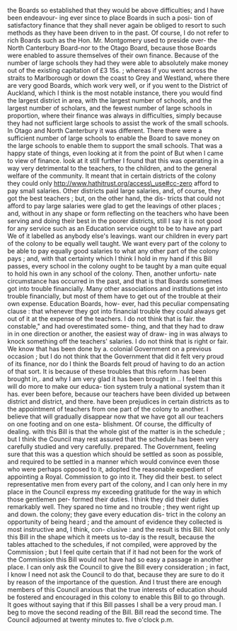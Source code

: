 the Boards so established that they would be above difficulties; and I have been endeavour- ing ever since to place Boards in such a posi- tion of satisfactory finance that they shall never again be obliged to resort to such methods as they have been driven to in the past. Of course, I do not refer to rich Boards such as the Hon. Mr. Montgomery used to preside over- the North Canterbury Board-nor to the Otago Board, because those Boards were enabled to assure themselves of their own finance. Because of the number of large schools they had they were able to absolutely make money out of the existing capitation of £3 15s. ; whereas if you went across the straits to Marlborough or down the coast to Grey and Westland, where there are very good Boards, which work very well, or if you went to the District of Auckland, which I think is the most notable instance, there you would find the largest district in area, with the largest number of schools, and the largest number of scholars, and the fewest number of large schools in proportion, where their finance was always in difficulties, simply because they had not sufficient large schools to assist the work of the small schools. In Otago and North Canterbury it was different. There there were a sufficient number of large schools to enable the Board to save money on the large schools to enable them to support the small schools. That was a happy state of things, even looking at it from the point of But when I came to view of finance. look at it still further I found that this was operating in a way very detrimental to the teachers, to the children, and to the general welfare of the community. It meant that in certain districts of the colony they could only http://www.hathitrust.org/access\_use#cc-zero afford to pay small salaries. Other districts paid large salaries, and, of course, they got the best teachers ; but, on the other hand, the dis- tricts that could not afford to pay large salaries were glad to get the leavings of other places ; and, without in any shape or form reflecting on the teachers who have been serving and doing their best in the poorer districts, still I say it is not good for any service such as an Education service ought to be to have any part We of it labelled as anybody else's leavings. want our children in every part of the colony to be equally well taught. We want every part of the colony to be able to pay equally good salaries to what any other part of the colony pays ; and, with that certainty which I think I hold in my hand if this Bill passes, every school in the colony ought to be taught by a man quite equal to hold his own in any school of the colony. Then, another unfortu- nate circumstance has occurred in the past, and that is that Boards sometimes got into trouble financially. Many other associations and institutions get into trouble financially, but most of them have to get out of the trouble at their own expense. Education Boards, how- ever, had this peculiar compensating clause : that whenever they got into financial trouble they could always get out of it at the expense of the teachers. I do not think that is fair. the constable," and had overestimated some- thing, and that they had to draw in in one direction or another, the easiest way of draw- ing in was always to knock something off the teachers' salaries. I do not think that is right or fair. We know that has been done by a. colonial Government on a previous occasion ; but I do not think that the Government that did it felt very proud of its finance, nor do I think the Boards felt proud of having to do an action of that sort. It is because of these troubles that this reform has been brought in,. and why I am very glad it has been brought in .. I feel that this will do more to make our educa- tion system truly a national system than it has. ever been before, because our teachers have been divided up between district and district, and there. have been prejudices in certain districts as to the appointment of teachers from one part of the colony to another. I believe that will gradually disappear now that we have got all our teachers on one footing and on one esta- blishment. Of course, the difficulty of dealing. with this Bill is that the whole gist of the matter is in the schedule ; but I think the Council may rest assured that the schedule has been very carefully studied and very carefully. prepared. The Government, feeling sure that this was a question which should be settled as soon as possible, and required to be settled in a manner which would convince even those who were perhaps opposed to it, adopted the reasonable expedient of appointing a Royal. Commission to go into it. They did their best. to select representative men from every part of the colony, and I can only here in my place in the Council express my exceeding gratitude for the way in which those gentlemen per- formed their duties. I think they did their duties remarkably well. They spared no time and no trouble ; they went right up and down. the colony; they gave every education dis- trict in the colony an opportunity of being heard ; and the amount of evidence they collected is most instructive and, I think, con- clusive : and the result is this Bill. Not only this Bill in the shape which it meets us to-day is the result, because the tables attached to the schedules, if not compiled, were approved by the Commission ; but I feel quite certain that if it had not been for the work of the Commission this Bill would not have had so easy a passage in another place. I can only ask the Council to give the Bill every consideration ; in fact, I know I need not ask the Council to do that, because they are sure to do it by reason of the importance of the question. And I trust there are enough members of this Council anxious that the true interests of education should be fostered and encouraged in this colony to enable this Bill to go through. It goes without saying that if this Bill passes I shall be a very proud man. I beg to move the second reading of the Bill. Bill read the second time. The Council adjourned at twenty minutes to. five o'clock p.m. 